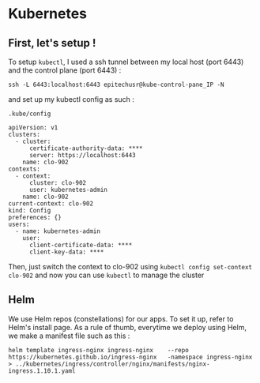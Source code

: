 # Kubernetes

## First, let's setup !

To setup `kubectl`, I used a ssh tunnel between my local host (port 6443) and the control plane (port 6443) :

`ssh -L 6443:localhost:6443 epitechusr@kube-control-pane_IP -N`

and set up my kubectl config as such :

`.kube/config`

```
apiVersion: v1
clusters:
  - cluster:
      certificate-authority-data: ****
      server: https://localhost:6443
    name: clo-902
contexts:
  - context:
      cluster: clo-902
      user: kubernetes-admin
    name: clo-902
current-context: clo-902
kind: Config
preferences: {}
users:
  - name: kubernetes-admin
    user:
      client-certificate-data: ****
      client-key-data: ****
```

Then, just switch the context to clo-902 using `kubectl config set-context clo-902` and now you can use `kubectl` to manage the cluster

## Helm

We use Helm repos (constellations) for our apps. To set it up, refer to Helm's install page.
As a rule of thumb, everytime we deploy using Helm, we make a manifest file such as this :

```
helm template ingress-nginx ingress-nginx    --repo https://kubernetes.github.io/ingress-nginx   -namespace ingress-nginx  > ../kubernetes/ingress/controller/nginx/manifests/nginx-ingress.1.10.1.yaml
```
